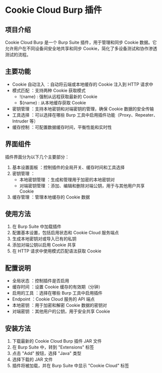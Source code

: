 # Cookie Cloud Burp 插件
## 项目介绍
Cookie Cloud Burp 是一个 Burp Suite 插件，用于管理和同步 Cookie 数据。它允许用户在不同设备间安全地共享和同步 Cookie，简化了多设备测试和协作渗透测试的流程。

## 主要功能
- Cookie 自动注入 ：自动将云端或本地缓存的 Cookie 注入到 HTTP 请求中
- 模式匹配 ：支持两种 Cookie 获取模式
  - !{name} : 强制从远程获取最新的 Cookie
  - ${name} : 从本地缓存获取 Cookie
- 密钥管理 ：支持本地密钥和对端密钥的管理，确保 Cookie 数据的安全传输
- 工具选择 ：可以选择在哪些 Burp 工具中启用插件功能（Proxy、Repeater、Intruder 等）
- 缓存控制 ：可配置数据缓存时间，平衡性能和实时性


## 界面组件
插件界面分为以下几个主要部分：

1. 基本设置面板 ：控制插件的全局开关、缓存时间和工具选择
2. 密钥管理 ：
   - 本地密钥管理 ：生成和管理用于加密的本地密钥对
   - 对端密钥管理 ：添加、编辑和删除对端公钥，用于与其他用户共享 Cookie
3. 缓存管理 ：管理本地缓存的 Cookie 数据

## 使用方法
1. 在 Burp Suite 中加载插件
2. 配置基本设置，包括启用状态和 Cookie Cloud 服务端点
3. 生成本地密钥对或导入已有的私钥
4. 添加对端公钥以启用 Cookie 共享
5. 在 HTTP 请求中使用模式匹配语法获取 Cookie

## 配置说明
- 全局状态 ：控制插件是否启用
- 缓存时间 ：设置 Cookie 缓存的有效期（分钟）
- 启用的工具 ：选择在哪些 Burp 工具中启用插件
- Endpoint ：Cookie Cloud 服务的 API 端点
- 本地密钥 ：用于加密和解密 Cookie 数据的密钥对
- 对端密钥 ：其他用户的公钥，用于安全共享 Cookie

## 安装方法
1. 下载最新的 Cookie Cloud Burp 插件 JAR 文件
2. 在 Burp Suite 中，转到 "Extensions" 标签
3. 点击 "Add" 按钮，选择 "Java" 类型
4. 选择下载的 JAR 文件
5. 插件将被加载，并在 Burp Suite 中显示 "Cookie Cloud" 标签
